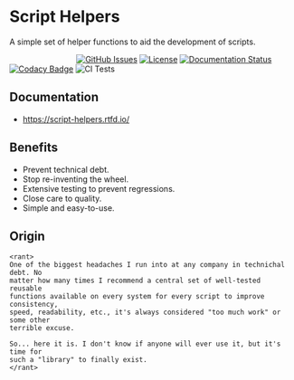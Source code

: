 Script Helpers
==============

A simple set of helper functions to aid the development of scripts.

&nbsp;&nbsp;&nbsp;&nbsp;&nbsp;&nbsp;&nbsp;&nbsp;&nbsp;&nbsp;&nbsp;&nbsp;&nbsp;&nbsp;
&nbsp;&nbsp;&nbsp;&nbsp;&nbsp;&nbsp;&nbsp;&nbsp;&nbsp;&nbsp;&nbsp;&nbsp;&nbsp;&nbsp;
[![GitHub Issues](https://img.shields.io/github/issues/MTecknology/script-helpers.svg)](https://github.com/MTecknology/script_helpers/issues)
[![License](https://img.shields.io/badge/license-GPLv3+-blue.svg)](https://opensource.org/licenses/gpl-3.0+.html)
[![Documentation Status](https://readthedocs.org/projects/script-helpers/badge/?version=latest)](https://script-helpers.readthedocs.io/en/latest/?badge=latest)
[![Codacy Badge](https://app.codacy.com/project/badge/Grade/e34c5732d27440c4a09d02c41be17f9f)](https://www.codacy.com/gh/MTecknology/script-helpers/dashboard?utm_source=github.com&amp;utm_medium=referral&amp;utm_content=MTecknology/script-helpers&amp;utm_campaign=Badge_Grade)
![CI Tests](https://github.com/MTecknology/script-helpers/workflows/CI%20Tests/badge.svg)

Documentation
-------------

-   https://script-helpers.rtfd.io/

Benefits
--------

-   Prevent technical debt.
-   Stop re-inventing the wheel.
-   Extensive testing to prevent regressions.
-   Close care to quality.
-   Simple and easy-to-use.

Origin
------

```text
<rant>
One of the biggest headaches I run into at any company in technichal debt. No
matter how many times I recommend a central set of well-tested reusable
functions available on every system for every script to improve consistency,
speed, readability, etc., it's always considered "too much work" or some other
terrible excuse.

So... here it is. I don't know if anyone will ever use it, but it's time for
such a "library" to finally exist.
</rant>
```
